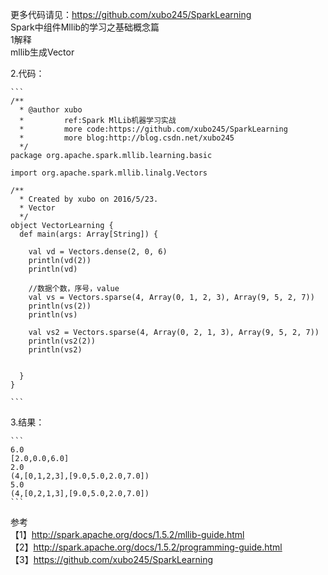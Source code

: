 更多代码请见：https://github.com/xubo245/SparkLearning  
Spark中组件Mllib的学习之基础概念篇  
1解释  
mllib生成Vector  

2.代码：
	
	```
	/**
	  * @author xubo
	  *         ref:Spark MlLib机器学习实战
	  *         more code:https://github.com/xubo245/SparkLearning
	  *         more blog:http://blog.csdn.net/xubo245
	  */
	package org.apache.spark.mllib.learning.basic
	
	import org.apache.spark.mllib.linalg.Vectors
	
	/**
	  * Created by xubo on 2016/5/23.
	  * Vector
	  */
	object VectorLearning {
	  def main(args: Array[String]) {
	
	    val vd = Vectors.dense(2, 0, 6)
	    println(vd(2))
	    println(vd)
	
	    //数据个数，序号，value
	    val vs = Vectors.sparse(4, Array(0, 1, 2, 3), Array(9, 5, 2, 7))
	    println(vs(2))
	    println(vs)
	
	    val vs2 = Vectors.sparse(4, Array(0, 2, 1, 3), Array(9, 5, 2, 7))
	    println(vs2(2))
	    println(vs2)
	
	
	  }
	}
	
	```

3.结果：
	
	```
	6.0
	[2.0,0.0,6.0]
	2.0
	(4,[0,1,2,3],[9.0,5.0,2.0,7.0])
	5.0
	(4,[0,2,1,3],[9.0,5.0,2.0,7.0])
	```

参考  
【1】http://spark.apache.org/docs/1.5.2/mllib-guide.html   
【2】http://spark.apache.org/docs/1.5.2/programming-guide.html  
【3】https://github.com/xubo245/SparkLearning  
